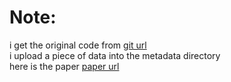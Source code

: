 Note:
============

i get the original code from [git url](https://github.com/abisee/pointer-generator)<br>
i upload a piece of data into the metadata directory <br>
here is the paper [paper url](https://arxiv.org/abs/1704.04368)<br>
